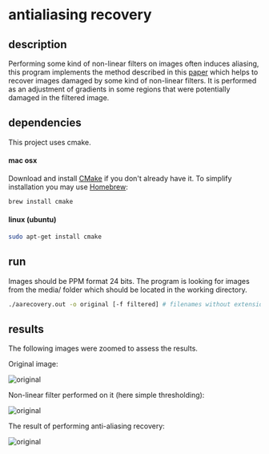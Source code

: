 antialiasing recovery
=====================

description
-----------

Performing some kind of non-linear filters on images often induces aliasing, this program implements the method described in this [paper](https://www.google.com/url?sa=t&rct=j&q=&esrc=s&source=web&cd=2&cad=rja&ved=0CDMQFjAB&url=http%3A%2F%2Fresearch.microsoft.com%2Fen-us%2Fum%2Fpeople%2Fhoppe%2Faarecovery.pdf&ei=QamXUrP6AZLboAT9xoDoDQ&usg=AFQjCNFLZrX_vNVlN2ShAQOIZCeP6P3M-Q&sig2=23TBu1tviZZseSq09keNtg&bvm=bv.57155469,d.cGU) which helps to recover images damaged by some kind of non-linear filters. It is performed as an adjustment of gradients in some regions that were potentially damaged in the filtered image.

dependencies
------------

This project uses cmake.

#### mac osx

Download and install [CMake](http://www.cmake.org/cmake/resources/software.html)
if you don't already have it. 
To simplify installation you may use [Homebrew](http://brew.sh):

```bash
brew install cmake
```

#### linux (ubuntu)

```bash
sudo apt-get install cmake
```

run
---

Images should be PPM format 24 bits.
The program is looking for images from the media/ folder which should
be located in the working directory.

```bash
./aarecovery.out -o original [-f filtered] # filenames without extension
````

results
-------

The following images were zoomed to assess the results.
 
Original image:

![original](https://karim.naaji.fr/images/aa_original.webp)

Non-linear filter performed on it (here simple thresholding):

![original](http://karim.naaji.fr/images/aa_filtered.webp)

The result of performing anti-aliasing recovery:

![original](http://karim.naaji.fr/images/aa_recovered.webp)
